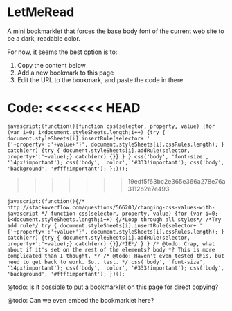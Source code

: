 LetMeRead
===========

A mini bookmarklet that forces the base body font of the current web site to be a dark, readable color.

For now, it seems the best option is to:

   1.  Copy the content below
   2.  Add a new bookmark to this page
   3.  Edit the URL to the bookmark, and paste the code in there

Code:
<<<<<<< HEAD
=======

	javascript:(function(){function css(selector, property, value) {for (var i=0; i<document.styleSheets.length;i++) {try { document.styleSheets[i].insertRule(selector+ ' {'+property+':'+value+'}', document.styleSheets[i].cssRules.length); } catch(err) {try { document.styleSheets[i].addRule(selector, property+':'+value);} catch(err) {}} } } css('body', 'font-size', '14px!important'); css('body', 'color', '#333!important'); css('body', 'background', '#fff!important'); };)();
>>>>>>> 19edf5f63bc2e365e366a278e76a3112b2e7e493

	javascript:(function(){/* http://stackoverflow.com/questions/566203/changing-css-values-with-javascript */ function css(selector, property, value) {for (var i=0; i<document.styleSheets.length;i++) {/*Loop through all styles*/ /*Try add rule*/ try { document.styleSheets[i].insertRule(selector+ ' {'+property+':'+value+'}', document.styleSheets[i].cssRules.length); } catch(err) {try { document.styleSheets[i].addRule(selector, property+':'+value);} catch(err) {}}/*IE*/ } } /* @todo: Crap, what about if it's set on the rest of the elements? body *? This is more complicated than I thought. */ /* @todo: Haven't even tested this, but need to get back to work. So.. test. */ css('body', 'font-size', '14px!important'); css('body', 'color', '#333!important'); css('body', 'background', '#fff!important'); })();

@todo: Is it possible to put a bookmarklet on this page for direct copying?

@todo: Can we even embed the bookmarklet here?